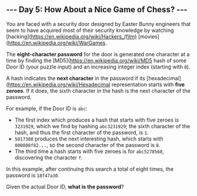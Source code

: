 ## --- Day 5: How About a Nice Game of Chess? ---
You are faced with a security door designed by Easter Bunny engineers that seem to have acquired most of their security knowledge by watching [hacking](https://en.wikipedia.org/wiki/Hackers_(film) [movies](https://en.wikipedia.org/wiki/WarGames.
 
The **eight-character password** for the door is generated one character at a time by finding the [MD5](https://en.wikipedia.org/wiki/MD5 hash of some Door ID (your puzzle input) and an increasing integer index (starting with `0`).
 
A hash indicates the **next character** in the password if its [hexadecimal](https://en.wikipedia.org/wiki/Hexadecimal representation starts with **five zeroes**. If it does, the sixth character in the hash is the next character of the password.
 
For example, if the Door ID is `abc`:
 
- The first index which produces a hash that starts with five zeroes is `3231929`, which we find by hashing `abc3231929`; the sixth character of the hash, and thus the first character of the password, is `1`.
- `5017308` produces the next interesting hash, which starts with `000008f82...`, so the second character of the password is `8`.
- The third time a hash starts with five zeroes is for `abc5278568`, discovering the character `f`.
 
In this example, after continuing this search a total of eight times, the password is `18f47a30`.
 
Given the actual Door ID, **what is the password**?
 